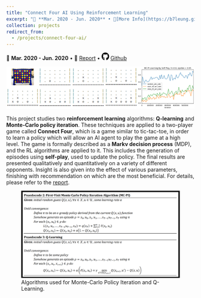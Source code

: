 ```yaml
---
title: "Connect Four AI Using Reinforcement Learning"
excerpt: "📅 **Mar. 2020 - Jun. 2020** • 🔎[More Info](https://b7leung.github.io/projects/connect-four-ai/) • 📄 [Report](https://b7leung.github.io/files/Connect%20Four.pdf) <br/> AI that learns to play Connect Four, with reinforcement learning (Q-Learning & Monte-Carlo policy iteration). <br/><img src='/images/connect_four_Main_Picture.jpg'>"
collection: projects
redirect_from: 
  - /projects/connect-four-ai/
---
```


📅 **Mar. 2020 - Jun. 2020** • 📄 [Report](https://b7leung.github.io/files/Connect%20Four.pdf) • <img src="/images/github_icon.png" width="20" height="20"> [Github](https://github.com/b7leung/Reinforcement-Learning-Connect-Four)

<img src='/images/connect_four_Main_Picture.jpg'>

This project studies two **reinforcement learning** algorithms: **Q-learning** and **Monte-Carlo policy iteration**. These techniques are applied to a two-player game called **Connect Four**, which is a game similar to tic-tac-toe, in order to learn a policy which will allow an AI agent to play the game at a high level. The game is formally described as a **Markv decision process** (MDP), and the RL algorithms are applied to it. This includes the generation of episodes using **self-play**, used to update the policy. The final results are presented qualitatively and quantitatively on a variety of different opponents. Insight is also given into the effect of various parameters, finishing with recommendation on which are the most beneficial. For details, please refer to the [report](https://b7leung.github.io/files/Connect%20Four.pdf).

<figure>
  <img src="/images/mcpi_qlearning.png" >
  <figcaption>Algorithms used for Monte-Carlo Policy Iteration and Q-Learning.</figcaption>
</figure>